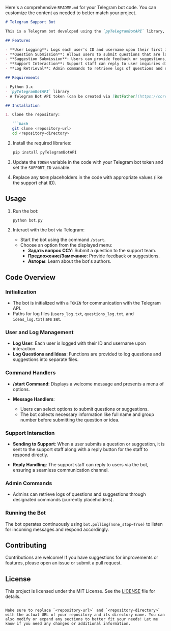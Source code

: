 Here's a comprehensive `README.md` for your Telegram bot code. You can customize the content as needed to better match your project.

```markdown
# Telegram Support Bot

This is a Telegram bot developed using the `pyTelegramBotAPI` library, designed to facilitate user support and feedback for a college. Users can submit questions, provide suggestions, and view information about the bot's authors.

## Features

- **User Logging**: Logs each user's ID and username upon their first interaction.
- **Question Submission**: Allows users to submit questions that are logged and forwarded to support staff.
- **Suggestion Submission**: Users can provide feedback or suggestions, which are also logged and sent to support.
- **Support Interaction**: Support staff can reply to user inquiries directly through the bot.
- **Log Retrieval**: Admin commands to retrieve logs of questions and suggestions submitted by users.

## Requirements

- Python 3.x
- `pyTelegramBotAPI` library
- A Telegram Bot API token (can be created via [BotFather](https://core.telegram.org/bots#botfather))

## Installation

1. Clone the repository:

   ```bash
   git clone <repository-url>
   cd <repository-directory>
   ```

2. Install the required libraries:

   ```bash
   pip install pyTelegramBotAPI
   ```

3. Update the `TOKEN` variable in the code with your Telegram bot token and set the `SUPPORT_ID` variable.

4. Replace any `NONE` placeholders in the code with appropriate values (like the support chat ID).

## Usage

1. Run the bot:

   ```bash
   python bot.py
   ```

2. Interact with the bot via Telegram:
   - Start the bot using the command `/start`.
   - Choose an option from the displayed menu:
     - **Задать вопрос ССУ**: Submit a question to the support team.
     - **Предложение/Замечание**: Provide feedback or suggestions.
     - **Авторы**: Learn about the bot's authors.

## Code Overview

### Initialization

- The bot is initialized with a `TOKEN` for communication with the Telegram API.
- Paths for log files (`users_log.txt`, `questions_log.txt`, and `ideas_log.txt`) are set.

### User and Log Management

- **Log User**: Each user is logged with their ID and username upon interaction.
- **Log Questions and Ideas**: Functions are provided to log questions and suggestions into separate files.

### Command Handlers

- **/start Command**: Displays a welcome message and presents a menu of options.
  
- **Message Handlers**:
  - Users can select options to submit questions or suggestions. 
  - The bot collects necessary information like full name and group number before submitting the question or idea.

### Support Interaction

- **Sending to Support**: When a user submits a question or suggestion, it is sent to the support staff along with a reply button for the staff to respond directly.
  
- **Reply Handling**: The support staff can reply to users via the bot, ensuring a seamless communication channel.

### Admin Commands

- Admins can retrieve logs of questions and suggestions through designated commands (currently placeholders).

### Running the Bot

The bot operates continuously using `bot.polling(none_stop=True)` to listen for incoming messages and respond accordingly.

## Contributing

Contributions are welcome! If you have suggestions for improvements or features, please open an issue or submit a pull request.

## License

This project is licensed under the MIT License. See the [LICENSE](LICENSE) file for details.

```

Make sure to replace `<repository-url>` and `<repository-directory>` with the actual URL of your repository and its directory name. You can also modify or expand any sections to better fit your needs! Let me know if you need any changes or additional information.
